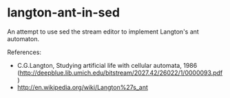 # langton-ant-in-sed
An attempt to use sed the stream editor to implement Langton's ant automaton.

References:
- C.G.Langton, Studying artificial life with cellular automata, 1986 (<http://deepblue.lib.umich.edu/bitstream/2027.42/26022/1/0000093.pdf>)
- <http://en.wikipedia.org/wiki/Langton%27s_ant>
